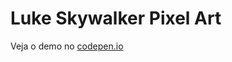 Luke Skywalker Pixel Art
=======================================


Veja o demo no [codepen.io](http://codepen.io/hjdesigner/pen/JbzywJ)
